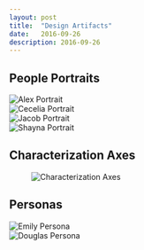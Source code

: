 ```yaml
---
layout: post
title:  "Design Artifacts"
date:   2016-09-26
description: 2016-09-26
---
```


## People Portraits
<div class="row">
	<div class="col l6">
		<img src="{{ '/images/alex_portrait.JPG' | prepend: site.baseurl }}" alt="Alex Portrait"> 
	</div>
	<div class="col l6">
		<img src="{{ '/images/cecelia_portrait.JPG' | prepend: site.baseurl }}" alt="Cecelia Portrait">
	</div>
</div>
<div class="row">
	<div class="col l6">
		<img src="{{ '/images/jacob_portrait.JPG' | prepend: site.baseurl }}" alt="Jacob Portrait"> 
	</div>
	<div class="col l6">
		<img src="{{ '/images/shayna_portrait.JPG' | prepend: site.baseurl }}" alt="Shayna Portrait">
	</div>
</div>

## Characterization Axes
<figure class="col l6 offset-l3">
	<img src="{{ '/images/axes.JPG' | prepend: site.baseurl }}" alt="Characterization Axes"> 
</figure>

## Personas
<div class="row">
	<div class="col l6">
		<img src="{{ '/images/emily_persona.JPG' | prepend: site.baseurl }}" alt="Emily Persona"> 
	</div>
	<div class="col l6">
		<img src="{{ '/images/douglas_persona.JPG' | prepend: site.baseurl }}" alt="Douglas Persona">
	</div>
</div>
